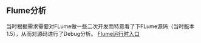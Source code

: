 Flume分析
----

当时根据需求需要对FLume做一些二次开发而特意看了下FLume源码（当时版本1.5），从而对源码进行了Debug分析。
[Flume运行时入口](flume/apache-flume-1.5.0-src/flume-ng-node/src/main/java/org/apache/flume/node/Application.java)